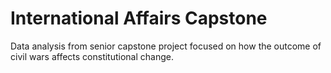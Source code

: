 # International Affairs Capstone

Data analysis from senior capstone project focused on how the outcome of civil wars affects constitutional change. 
